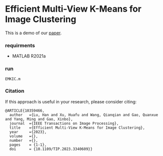 # Efficient Multi-View K-Means for Image Clustering

This is a demo of our [paper](https://ieeexplore.ieee.org/document/10359466).

### requirments
- MATLAB R2021a

### run
```
EMKIC.m
```

### Citation
If this approach is useful in your research, please consider citing:
```
@ARTICLE{10359466,
  author   ={Lu, Han and Xu, Huafu and Wang, Qianqian and Gao, Quanxue and Yang, Ming and Gao, Xinbo},
  journal  ={IEEE Transactions on Image Processing}, 
  title    ={Efficient Multi-View K-Means for Image Clustering}, 
  year     ={2023},
  volume   ={},
  number   ={},
  pages    = {1-1},
  doi      = {10.1109/TIP.2023.3340609}}

```

